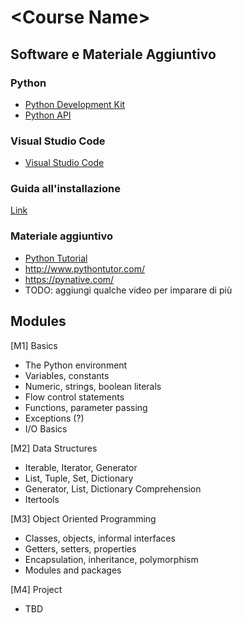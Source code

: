 # \<Course Name\>

## Software e Materiale Aggiuntivo

### Python
* [Python Development Kit](https://www.python.org/downloads/)
* [Python API](https://docs.python.org/3/library/)

### Visual Studio Code
* [Visual Studio Code](https://code.visualstudio.com/)

### Guida all'installazione
[Link](INSTALLATION_GUIDE.md)

### Materiale aggiuntivo
* [Python Tutorial](https://docs.python.org/3/tutorial/)
* http://www.pythontutor.com/
* https://pynative.com/
* TODO: aggiungi qualche video per imparare di più

## Modules
[M1] Basics

* The Python environment
* Variables, constants
* Numeric, strings, boolean literals
* Flow control statements
* Functions, parameter passing
* Exceptions (?)
* I/O Basics

[M2] Data Structures

* Iterable, Iterator, Generator
* List, Tuple, Set, Dictionary
* Generator, List, Dictionary Comprehension
* Itertools

[M3] Object Oriented Programming

* Classes, objects, informal interfaces
* Getters, setters, properties
* Encapsulation, inheritance, polymorphism
* Modules and packages

[M4] Project
* TBD